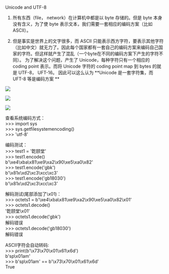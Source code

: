 Unicode and UTF-8

1. 所有东西（file， network）在计算机中都是以 byte 存储的。但是 byte
本身没有含义，为了使 byte 表示文本，我们需要一套相应的编码方案（比如 ASCII）。

2. 但是事实是世界上的文字很多，而 ASCII
只能表示西方字符，要表示其他字符（比如中文）就无力了。因此每个国家都有一套自己的编码方案来编码自己国家的字符。但这样就产生了混乱（一个byte在不同的编码方案下产生的字符不同）。
为了解决这个问题，产生了 Unicode，每种字符只有一个相应的 coding point
表示。而将 Unicode 字符的 coding point map 到 bytes 的就是 UTF-8，
UFT-16。 因此可以这么认为 **Unicode 是一套字符集，而 UFT-8 等是编码方案 **


![](https://gitee.com/qytanggit/Python_Basic/raw/master/image/Charpter4/unicode0.jpg)

![](https://gitee.com/qytanggit/Python_Basic/raw/master/image/Charpter4/unicode1.jpg)

![](https://gitee.com/qytanggit/Python_Basic/raw/master/image/Charpter4/unicode2.jpg)

查看系统编码方式：  
\>>> import sys  
\>>> sys.getfilesystemencoding()  
\>>> 'utf-8'

编码测试：  
\>>> test1 = '亁颐堂'  
\>>> test1.encode()  
b'\xe4\xba\x81\xe9\xa2\x90\xe5\xa0\x82'  
\>>> test1.encode('gbk')  
b'\x81x\xd2\xc3\xcc\xc3'  
\>>> test1.encode('gb18030')  
b'\x81x\xd2\xc3\xcc\xc3'

解码测试(尾部添加了\x01)：  
\>>> octets1 = b'\xe4\xba\x81\xe9\xa2\x90\xe5\xa0\x82\x01'  
\>>> octets1.decode()  
'亁颐堂\x01'  
\>>> octets1.decode('gbk')  
解码错误  
\>>> octets1.decode('gb18030')  
解码错误

ASCII字符会自动转码:  
\>>> print(b'\x73\x70\x01\x61\x6d')  
b'sp\x01am'  
\>>> b'sp\x01am' == b'\x73\x70\x01\x61\x6d'  
True
